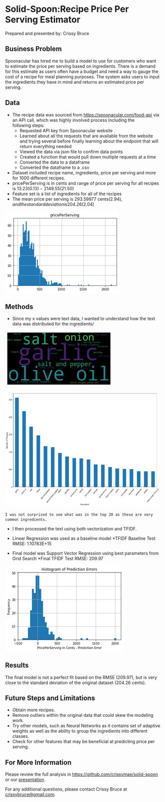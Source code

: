 # Solid-Spoon:Recipe Price Per Serving Estimator

Prepared and presented by: Crissy Bruce


## Business Problem

Spoonacular has hired me to build a model to use for customers who want to estimate the price per serving based on ingredients.  There is a demand for this estimate as users often have a budget and need a way to gauge the cost of a recipe for meal planning purposes.  The system asks users to input the ingredients they have in mind and returns an estimated price per serving.   


## Data

* The recipe data was sourced from https://spoonacular.com/food-api via an API call, which was highly involved process including the  
  following steps:
    * Requested API key from Spoonacular website
    * Learned about all the requests that are available from the website and trying several before finally learning about the endpoint that
      will return everything needed
    * Viewed the data via json file to confirm data points
    * Created a function that would pull down multiple requests at a time 
    * Converted the data to a dataframe 
    * Converted the dataframe to a .csv
* Dataset included recipe name, ingredients, price per serving and more for 1000 different recipes.
* pricePerServing is in cents and range of price per serving for all recipes is 13.23($0.13)-2149.55($21.50)
* Feature set is a list of ingredients for all of the recipes
* The mean price per serving is 293.59977 cents($2.94), and the standard deviation is 204.26($2.04) 

![graph1](https://github.com/crissymae/solid-spoon/blob/template-mvp/PricePerServingHist.png)


## Methods

* Since my x values were text data, I wanted to understand how the text data was distributed for the ingredients/

![graph2](https://github.com/crissymae/solid-spoon/blob/template-mvp/Word%20Cloud.png)

![graph3](https://github.com/crissymae/solid-spoon/blob/template-mvp/DistributionFrequencyBarGraph.png)

    I was not surprised to see what was in the top 20 as these are very common ingredients.

* I then processed the text using both vectorization and TFIDF. 

* Linear Regression was used as a baseline model
    *TFIDF Baseline Test RMSE: 1.10783E+15
     
* Final model was Support Vector Regression using best parameters from Grid Search
    *Final TFIDF Test RMSE:  209.97
    
![graph4](https://github.com/crissymae/solid-spoon/blob/template-mvp/PredErrorHist.png)

## Results

The final model is not a perfect fit based on the RMSE (209.97), but is very close to the standard deviation of the original dataset (204.26 cents).


## Future Steps and Limitations

* Obtain more recipes.
* Remove outliers within the original data that could skew the modeling work.
* Try other models, such as Neural Networks as it contains set of adaptive weights as well as the ability to group the ingredients into 
  different classes.
* Check for other features that may be beneficial at predicting price per serving.

## For More Information

Please review the full analysis in https://github.com/crissymae/solid-spoon or our [presentation](https://github.com/crissymae/solid-spoon/blob/template-mvp/Presentation_Final.pdf).

For any additional questions, please contact Crissy Bruce at crissybruce@gmail.com.


